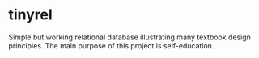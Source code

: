 tinyrel
=======

Simple but working relational database illustrating many textbook design principles. The main purpose of this project is self-education.